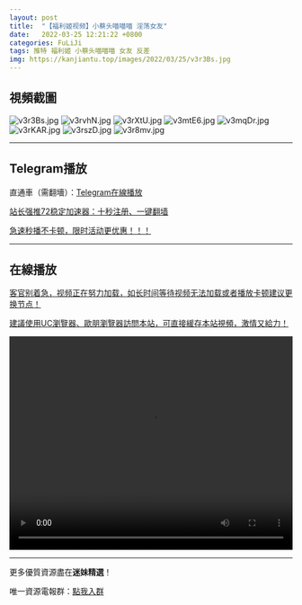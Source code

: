 ```yaml
---
layout: post
title:  "【福利姬视频】小蔡头喵喵喵 淫荡女友"
date:   2022-03-25 12:21:22 +0800
categories: FuLiJi
tags: 推特 福利姬 小蔡头喵喵喵 女友 反差
img: https://kanjiantu.top/images/2022/03/25/v3r3Bs.jpg
---
```



## 視頻截圖

![v3r3Bs.jpg](https://kanjiantu.top/images/2022/03/25/v3r3Bs.jpg)
![v3rvhN.jpg](https://kanjiantu.top/images/2022/03/25/v3rvhN.jpg)
![v3rXtU.jpg](https://kanjiantu.top/images/2022/03/25/v3rXtU.jpg)
![v3mtE6.jpg](https://kanjiantu.top/images/2022/03/25/v3mtE6.jpg)
![v3mqDr.jpg](https://kanjiantu.top/images/2022/03/25/v3mqDr.jpg)
![v3rKAR.jpg](https://kanjiantu.top/images/2022/03/25/v3rKAR.jpg)
![v3rszD.jpg](https://kanjiantu.top/images/2022/03/25/v3rszD.jpg)
![v3r8mv.jpg](https://kanjiantu.top/images/2022/03/25/v3r8mv.jpg)

* * *
## Telegram播放

直通車（需翻墻）：[Telegram在線播放](https://t.me/mimeijingxuan/294)

<u>站长强推72稳定加速器：[十秒注册、一键翻墙](https://www.mimei.blog/skip/vpn.html) </u>


<u>急速秒播不卡顿，限时活动更优惠！！！</u>
* * *
## 在線播放
<u>客官别着急，视频正在努力加载，如长时间等待视频无法加载或者播放卡顿建议更换节点！</u>

<u>建議使用UC瀏覽器、歐朋瀏覽器訪問本站，可直接緩存本站視頻，激情又給力！</u>
<center><video src="https://cdn.publer.io/uploads/videos/6247eb87db279731bbdeaf63/eac574143825eaa3c110ddebdca46e03.mp4" width="100%" height="380px" controls="controls"></video></center>


* * *
更多優質資源盡在**迷妹精選**！

唯一資源電報群：[點我入群](https://t.me/mimeijingxuan)


